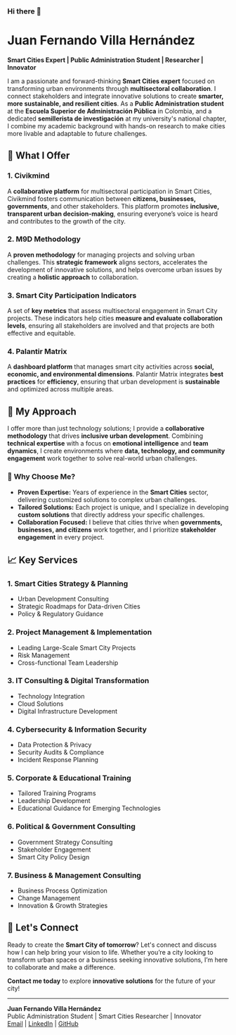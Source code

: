 ### Hi there 👋

<!--
**juanfdovilla/juanfdovilla** is a ✨ _special_ ✨ repository because its `README.md` (this file) appears on your GitHub profile.

Here are some ideas to get you started:

- 🔭 I’m currently working on ...
- 🌱 I’m currently learning ...
- 👯 I’m looking to collaborate on ...
- 🤔 I’m looking for help with ...
- 💬 Ask me about ...
- 📫 How to reach me: ...
- 😄 Pronouns: ...
- ⚡ Fun fact: ...
-->
# Juan Fernando Villa Hernández  
**Smart Cities Expert | Public Administration Student | Researcher | Innovator**  

I am a passionate and forward-thinking **Smart Cities expert** focused on transforming urban environments through **multisectoral collaboration**. I connect stakeholders and integrate innovative solutions to create **smarter, more sustainable, and resilient cities**. As a **Public Administration student** at the **Escuela Superior de Administración Pública** in Colombia, and a dedicated **semillerista de investigación** at my university's national chapter, I combine my academic background with hands-on research to make cities more livable and adaptable to future challenges.

## 🚀 **What I Offer**

### 1. **Civikmind**  
A **collaborative platform** for multisectoral participation in Smart Cities, Civikmind fosters communication between **citizens, businesses, governments**, and other stakeholders. This platform promotes **inclusive, transparent urban decision-making**, ensuring everyone’s voice is heard and contributes to the growth of the city.

### 2. **M9D Methodology**  
A **proven methodology** for managing projects and solving urban challenges. This **strategic framework** aligns sectors, accelerates the development of innovative solutions, and helps overcome urban issues by creating a **holistic approach** to collaboration.

### 3. **Smart City Participation Indicators**  
A set of **key metrics** that assess multisectoral engagement in Smart City projects. These indicators help cities **measure and evaluate collaboration levels**, ensuring all stakeholders are involved and that projects are both effective and equitable.

### 4. **Palantir Matrix**  
A **dashboard platform** that manages smart city activities across **social, economic, and environmental dimensions**. Palantir Matrix integrates **best practices** for **efficiency**, ensuring that urban development is **sustainable** and optimized across multiple areas.

## 🧠 **My Approach**

I offer more than just technology solutions; I provide a **collaborative methodology** that drives **inclusive urban development**. Combining **technical expertise** with a focus on **emotional intelligence** and **team dynamics**, I create environments where **data, technology, and community engagement** work together to solve real-world urban challenges.

### 🔑 **Why Choose Me?**

- **Proven Expertise:** Years of experience in the **Smart Cities** sector, delivering customized solutions to complex urban challenges.  
- **Tailored Solutions:** Each project is unique, and I specialize in developing **custom solutions** that directly address your specific challenges.  
- **Collaboration Focused:** I believe that cities thrive when **governments, businesses, and citizens** work together, and I prioritize **stakeholder engagement** in every project.

## 📈 **Key Services**

### 1. **Smart Cities Strategy & Planning**  
- Urban Development Consulting  
- Strategic Roadmaps for Data-driven Cities  
- Policy & Regulatory Guidance

### 2. **Project Management & Implementation**  
- Leading Large-Scale Smart City Projects  
- Risk Management  
- Cross-functional Team Leadership

### 3. **IT Consulting & Digital Transformation**  
- Technology Integration  
- Cloud Solutions  
- Digital Infrastructure Development

### 4. **Cybersecurity & Information Security**  
- Data Protection & Privacy  
- Security Audits & Compliance  
- Incident Response Planning

### 5. **Corporate & Educational Training**  
- Tailored Training Programs  
- Leadership Development  
- Educational Guidance for Emerging Technologies

### 6. **Political & Government Consulting**  
- Government Strategy Consulting  
- Stakeholder Engagement  
- Smart City Policy Design

### 7. **Business & Management Consulting**  
- Business Process Optimization  
- Change Management  
- Innovation & Growth Strategies  

## 💬 **Let's Connect**

Ready to create the **Smart City of tomorrow**? Let's connect and discuss how I can help bring your vision to life. Whether you’re a city looking to transform urban spaces or a business seeking innovative solutions, I’m here to collaborate and make a difference. 

**Contact me today** to explore **innovative solutions** for the future of your city!

---

**Juan Fernando Villa Hernández**  
Public Administration Student | Smart Cities Researcher | Innovator  
[Email](mailto:juanf.villa@esap.edu.co) | [LinkedIn]([https://linkedin.com/in/juanfernando](https://www.linkedin.com/in/juanfernandovillahernandez/)) | [GitHub]([https://github.com/juanfernando](https://github.com/juanfdovilla))
